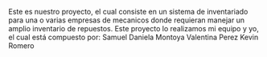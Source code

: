Este es nuestro proyecto, el cual consiste en un sistema de inventariado para una o varias empresas de mecanicos donde requieran manejar un amplio inventario de repuestos.
Este proyecto lo realizamos mi equipo y yo, el cual está compuesto por:
Samuel
Daniela Montoya
Valentina Perez
Kevin Romero
